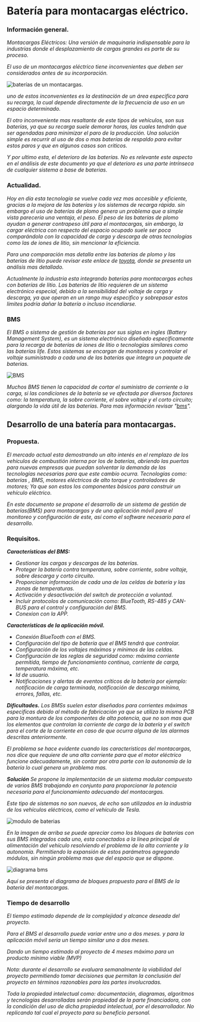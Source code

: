﻿# Batería para montacargas eléctrico.
### Información general.
*Montacargas Eléctricos: Una versión de maquinaria indispensable para la industrias donde el desplazamiento de cargas grandes es parte de su proceso.*

*El uso de un montacargas eléctrico tiene inconvenientes que deben ser considerados antes de su incorporación.*

![baterías de un montacargas.](https://gruasyaparejos.com/wp-content/uploads/2019/02/bateria-de-litio-1024x550.jpg)

*uno de estos inconvenientes es la destinación de un área especifica para su recarga, la cual depende directamente de la frecuencia de uso en un espacio determinado.*

*El otro inconveniente mas resaltante de este tipos de vehículos, son sus baterías, ya que su recarga suele demorar horas, las cuales tendrán que ser agendadas para minimizar el paro de la producción. Una solución simple es recurrir al uso de dos o mas baterías de respaldo para evitar estos paros y que en algunos casos son criticos.*

*Y por ultimo esta, el deterioro de las baterías. No es relevante este aspecto en el análisis de este documento ya que el deterioro es una parte intrínseca de cualquier sistema a base de baterias.*

### Actualidad.
*Hoy en día esta tecnología se vuelve cada vez mas accesible y eficiente, gracias a la mejora de las baterías y los sistemas de recarga rápida. sin embargo el uso de baterías de plomo genera un problema que a simple vista parecería una ventaja, el peso. El peso de las baterías de plomo ayudan a generar contrapeso útil para el montacargas, sin embargo, la cargar eléctrica con respecto del espacio ocupado suele ser poca comparándola con la capacidad de carga y descarga de otras tecnologías como las de iones de litio, sin mencionar la eficiencia.*

*Para una comparación mas detalla entre las baterías de plomo y las baterías de litio puede revisar este enlace de [toyota](https://blog.toyota-forklifts.es/baterias-litio-o-baterias-plomo-acido), donde se presenta un análisis mas detallado.*

*Actualmente la industria esta integrando baterías para montacargas echas con baterías de litio. Las baterías de litio requieren de un sistema electrónico especial, debido a la sensibilidad del voltaje de carga y descarga, ya que operan en un rango muy especifico y sobrepasar estos limites podría dañar la batería o incluso incendiarse.*

### BMS
*El BMS o sistema de gestión de baterías por sus siglas en ingles (Battery Management System), es un sistema electrónico diseñado específicamente para la recarga de baterías de iones de litio o tecnologías similares como las baterías life. Estos sistemas se encargan de monitoreas y controlar el voltaje suministrado a cada una de las baterías que integra un paquete de baterias.* 

![BMS](https://circuitdigest.com/sites/default/files/inlineimages/u/Battery-Management-System-Data-Acquisition.png)

*Muchos BMS tienen la capacidad de cortar el suministro de corriente o la carga, si las condiciones de la batería se ve afectada por diversos factores como: la temperatura, la sobre corriente, el sobre voltaje y el corto circuito;  alargando la vida útil de las baterías. Para mas información revisar "[bms](https://www.evexpert.es/eshop1/centro-de-conocimiento/sistema-de-gestion-de-baterias)".*

## Desarrollo de una batería para montacargas.
### Propuesta.
*El mercado actual esta demostrando un alto interés en el remplazo de los vehículos de combustión interna por los de baterías, abriendo las puertas para nuevas empresas que puedan solventar la demanda de las tecnologías necesarias para que este cambio ocurra. Tecnologías como: baterías , BMS, motores eléctricos de alto torque y controladores de motores; Ya que son estos los componentes básicos para construir un vehículo eléctrico.*

*En este documento se propone el desarrollo de un sistema de gestión de baterías(BMS) para montacargas y de una aplicación móvil para el monitoreo y configuración de este, así como el software necesario para el desarrollo.*

### Requisitos.
***Características del BMS:***

 - *Gestionar las cargas y descargas de las baterías.*
 - *Proteger la batería contra temperatura, sobre corriente, sobre voltaje, sobre descarga y corto circuito.*
 - *Proporcionar información de cada una de las celdas de batería y las zonas de temperaturas.*
 - *Activación y desactivación del switch de protección a voluntad.*
 - *Incluir protocolos de comunicación como: BlueTooth, RS-485  y CAN-BUS para el control y configuración del BMS.*
 - *Conexion con la APP.*

***Características de la aplicación móvil.***

 - *Conexión BlueTooth con el BMS.*
 - *Configuración del tipo de batería que el BMS tendrá que controlar.*
 - *Configuración de los voltajes máximos y mínimos de las celdas.*
 - *Configuración de las reglas de seguridad como: máxima corriente permitida, tiempo de funcionamiento continuo, corriente de carga, temperatura máxima, etc.*
 - *Id de usuario.*
 - *Notificaciones y alertas de eventos críticos de la batería por ejemplo: notificación de carga terminada, notificación de descarga mínima, errores, fallas, etc.*

***Dificultades.***
*Los BMSs suelen estar diseñados para corrientes máximas especificas debido al método de fabricación ya que se utiliza la misma PCB para la montura de los componentes de alta potencia, que no son mas que los elementos que controlan la corriente de carga de la batería y el switch para el corte de la corriente en caso de que ocurra alguna de las alarmas descritas anteriormente.*

*El problema se hace evidente cuando las características del montacargas, nos dice que requiere de una alta corriente para que el motor eléctrico funcione adecuadamente, sin contar por otra parte con la autonomía de la batería lo cual genera un problema mas.*

***Solución***
*Se propone la implementación de un sistema modular compuesto de varios BMS trabajando en conjunto para proporcionar la potencia necesaria para el funcionamiento adecuando del montacargas.*

*Este tipo de sistemas no son nuevos, de echo son utilizados en la industria de los vehículos eléctricos, como el vehículo de Tesla.*

![modulo de baterias](https://img.remediosdigitales.com/e6340b/1366_2000-3-/450_1000.jpg)

*En la imagen de arriba se puede apreciar como los bloques de baterías con sus BMS integrados cada uno, esta conectados a la linea principal de alimentación del vehículo resolviendo el problema de la alta corriente y la autonomía. Permitiendo la expansión de estos parámetros agregando módulos, sin ningún problema mas que del espacio que se dispone.*

![diagrama bms](https://github.com/RafaelMADE/BatteryForkLift/tree/main/InfoBatteryForkLift/BMS.png)

*Aquí se presenta el diagrama de bloques propuesto para el BMS de la batería del montacargas.*

### Tiempo de desarrollo

*El tiempo estimado depende de la complejidad y alcance deseada del proyecto.*

*Para el BMS el desarrollo puede variar entre uno a dos meses. y para la aplicación móvil seria un tiempo similar uno a dos meses.*

*Dando un tiempo estimado al proyecto de 4 meses máximo para un producto mínimo viable (MVP)*

*Nota: durante el desarrollo se evaluara semanalmente la viabilidad del proyecto permitiendo tomar decisiones que permitan la conclusión del proyecto en términos razonables para las partes involucradas.*

*Toda la propiedad intelectual como: documentación, diagramas, algoritmos y tecnologías desarrolladas serán propiedad de la parte financiadora, con la condición del uso de dicha propiedad intelectual, por el desarrollador. No replicando tal cual el proyecto para su beneficio personal.*

